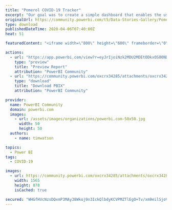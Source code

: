 ```yaml
---
title: "Pomerol COVID-19 Tracker"
excerpt: "Our goal was to create a simple dashboard that enables the user to quickly understand the spread of COVID-19 around the world whilst providing"
originalUrl: https://community.powerbi.com/t5/Data-Stories-Gallery/Pomerol-COVID-19-Tracker/m-p/1010226
type: download
publishedDateTime: 2020-04-06T07:40:00Z
heat: 51

featuredContent: "<iframe width=\"800\" height=\"600\" frameborder=\"0\" src=\"https://app.powerbi.com/view?r=eyJrIjoiNzk2MDU2MDEtODkxOS00NDJmLWEzYzAtNzZmMmUzMjVjNDJiIiwidCI6IjliMDFkNTljLTk4NzEtNGM3Yy04NmE2LWIyMTRlNGJiOTI4ZSIsImMiOjh9\"></iframe>"

actions:
  - url: "https://app.powerbi.com/view?r=eyJrIjoiNzk2MDU2MDEtODkxOS00NDJmLWEzYzAtNzZmMmUzMjVjNDJiIiwidCI6IjliMDFkNTljLTk4NzEtNGM3Yy04NmE2LWIyMTRlNGJiOTI4ZSIsImMiOjh9"
    type: "preview"
    title: "Preview Report"
    attribution: "PowerBI Community"
  - url: "https://community.powerbi.com/oxcrx34285/attachments/oxcrx34285/DataStoriesGallery/3691/2/Pomerol%20COVID-19%20Tracker.pbix"
    type: "download"
    title: "Download PBIX"
    attribution: "PowerBI Community"

provider:
  name: PowerBI Community
  domain: powerbi.com
  images:
    - url: /assets/images/organizations/powerbi.com-50x50.jpg
      width: 50
      height: 50
  authors:
    - name: timwatson

topics:
  - Power BI
tags:
  - COVID-19

images:
  - url: https://community.powerbi.com/oxcrx34285/attachments/oxcrx34285/DataStoriesGallery/3691/1/Pomerol%20COVID-19%20Tracker.PNG
    width: 1565
    height: 878
    isCached: true

secured: "WHGfHVcNzsDQxmP3MAy38Wkoj9n3IckQlbdyKCVPMZTlEgO+Tv/xm9eilSjoVcGNtnHybAkJYfYLmlC+QKcvH8ooi6Fb4NqSeyNJAbZP5iFHx2mHB5WZGb+dPOdMc0GECW2GKArwn/A0CR1GV2KUhn9FVO31GvtYXi+OX7vTcifrOeu3EirNj3PM49eTDEFf5Gfr2TAqTjy1vEJ/P4iN/uKx4YyliKP2+8SDja78M01EvclzUUY75mMFwfLmxPj8teP9baj/AHDERGbYN0q3JlNRZwrhTqiJWZTVAY1Fjp5HX+0TpnA/ipGGDgb2nt+XIkjjRzjvNXUDzZcVN3rwIdwqTbjwEMnsmjTvVQhejnX54zAbLeqMnJyK6La1+K4Am+fzFNnkXaCzrAw9P8AQ0A==;Gps0ysmUtbRRRoDT815HAQ=="
---
```


